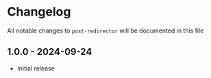 # Changelog

All notable changes to `post-redirector` will be documented in this file

## 1.0.0 - 2024-09-24

- Initial release
